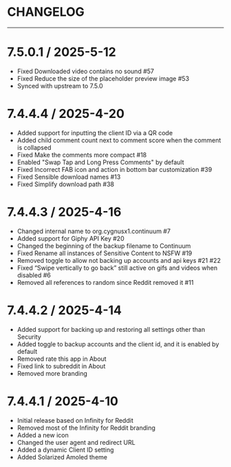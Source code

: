 # CHANGELOG

---

7.5.0.1 / 2025-5-12
============
* Fixed Downloaded video contains no sound #57
* Fixed Reduce the size of the placeholder preview image #53
* Synced with upstream to 7.5.0

7.4.4.4 / 2025-4-20
============
* Added support for inputting the client ID via a QR code
* Added child comment count next to comment score when the comment is collapsed
* Fixed Make the comments more compact #18
* Enabled "Swap Tap and Long Press Comments" by default
* Fixed Incorrect FAB icon and action in bottom bar customization #39
* Fixed Sensible download names #13  
* Fixed Simplify download path #38

7.4.4.3 / 2025-4-16
===================
* Changed internal name to org.cygnusx1.continuum #7
* Added support for Giphy API Key #20
* Changed the beginning of the backup filename to Continuum
* Fixed Rename all instances of Sensitive Content to NSFW #19
* Removed toggle to allow not backing up accounts and api keys #21 #22
* Fixed “Swipe vertically to go back” still active on gifs and videos when disabled #6
* Removed all references to random since Reddit removed it #11

7.4.4.2 / 2025-4-14
===================
* Added support for backing up and restoring all settings other than Security
* Added toggle to backup accounts and the client id, and it is enabled by default
* Removed rate this app in About
* Fixed link to subreddit in About
* Removed more branding

7.4.4.1 / 2025-4-10
===================
* Initial release based on Infinity for Reddit
* Removed most of the Infinity for Reddit branding
* Added a new icon
* Changed the user agent and redirect URL
* Added a dynamic Client ID setting
* Added Solarized Amoled theme
